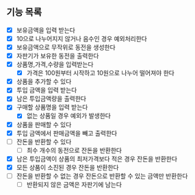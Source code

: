 ## 기능 목록

- [x] 보유금액을 입력 받는다
- [x] 10으로 나누어지지 않거나 음수인 경우 예외처리한다
- [x] 보유금액으로 무작위로 동전을 생성한다
- [x] 자판기가 보유한 동전을 출력한다
- [x] 상품명,가격,수량을 입력받는다
  - [x] 가격은 100원부터 시작하고 10원으로 나누어 떨어져야 한다
- [x] 상품을 추가할 수 있다
- [x] 투입 금액을 입력 받는다
- [x] 남은 투입금액량을 출력한다
- [x] 구매할 상품명을 입력 받는다
  - [x] 없는 상품일 경우 예외가 발생한다
- [x] 상품을 판매할 수 있다
- [x] 투입 금액에서 판매금액을 빼고 출력한다
- [ ] 잔돈을 반환할 수 있다
  - [ ] 최수 개수의 동전으로 잔돈을 반환한다
- [x] 남은 투입금액이 상품의 최저가격보다 적은 경우 잔돈을 반환한다
- [x] 모든 상품이 소진된 경우 잔돈을 반환한다
- [ ] 잔돈을 반환할 수 없는 경우 잔돈으로 반환할 수 있는 금액만 반환한다
  - [ ] 반환되지 않은 금액은 자판기에 남는다
